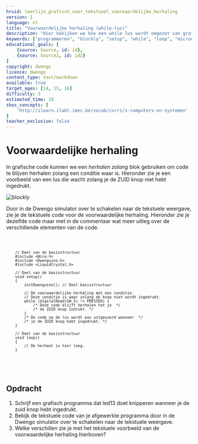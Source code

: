 ```yaml
---
hruid: leerlijn_grafisch_naar_tekstueel_voorwaardelijke_herhaling
version: 1
language: nl
title: "Voorwaardelijke herhaling (while-lus)"
description: "Hier bekijken we hoe een while lus wordt omgezet van grafische naar tekstuele code."
keywords: ["programmeren", "blockly", "setup", "while", "loop", "microcontroller", "µC", "arduino", "dwenguino"]
educational_goals: [
    {source: Source, id: id}, 
    {source: Source2, id: id2}
]
copyright: dwengo
licence: dwengo
content_type: text/markdown
available: true
target_ages: [14, 15, 16]
difficulty: 3
estimated_time: 10
skos_concepts: [
    'http://ilearn.ilabt.imec.be/vocab/curr1/s-computers-en-systemen'
]
teacher_exclusive: false
---
```


# Voorwaardelijke herhaling

In grafische code kunnen we een *herhalen zolang* blok gebruiken om code te blijven herhalen zolang een conditie waar is. Hieronder zie je een voorbeeld van een lus die wacht zolang je de ZUID knop niet hebt ingedrukt.

![blockly](@learning-object/leerlijn_grafisch_naar_tekstueel_voorwaardelijke_herhaling_blocks/nl/1)

Door in de Dwengo simulator over te schakelen naar de tekstuele weergave, zie je de tekstuele code voor de voorwaardelijke herhaling. Hieronder zie je dezelfde code maar met in de commentaar wat meer uitleg over de verschillende elementen van de code.

<div class="dwengo-content dwengo-code-simulator">
    <pre>
<code class="language-cpp" data-filename="filename.cpp">

        // Deel van de basisstructuur
        #include <Wire.h>
        #include <Dwenguino.h>
        #include <LiquidCrystal.h>

        // Deel van de basisstructuur
        void setup()
        {
            initDwenguino(); // Deel basisstructuur

            // De voorwaardelijke herhaling met een conditie.
            // Deze conditie is waar zolang de knop niet wordt ingedrukt.
            while (digitalRead(SW_S) != PRESSED) {
                /* Deze code blijft herhalen tot je  */
                /* de ZUID knop indrukt. */
            }
            /* De code na de lus wordt pas uitgevoerd wanneer  */
            /* je de ZUID knop hebt ingedrukt. */
        }

        // Deel van de basisstructuur
        void loop()
        {
            // De herhaal is hier leeg.
        }

</code>
    </pre>
</div>

<div class="dwengo-content assignment">
    <h2 class="title">Opdracht</h2>
    <div class="content">
        <ol>
            <li>Schrijf een grafisch programma dat led13 doet knipperen wanneer je de zuid knop hebt ingedrukt.</li>
            <li>Bekijk de tekstuele code van je afgewerkte programma door in de Dwengo simulator over te schakelen naar de tekstuele weergave.</li>
            <li>Welke verschillen zie je met het tekstuele voorbeeld van de voorwaardelijke herhaling hierboven?</li>
        </ol>
    </div>
</div>

